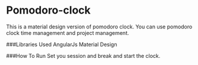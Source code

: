 # Pomodoro-clock
This is a material design version of pomodoro clock. You can use pomodoro clock time management and project management.

###Libraries Used
    AngularJs
    Material Design
    
###How To Run
    Set you session and break and start the clock.
